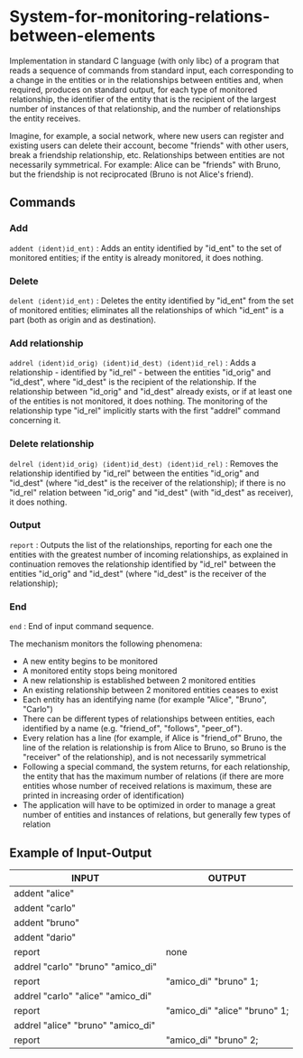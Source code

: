 # System-for-monitoring-relations-between-elements

Implementation in standard C language (with only libc) of a program that reads a sequence of commands from standard input, each corresponding to a change in the entities or in the relationships between entities and, when required, produces on standard output, for each type of monitored relationship, the identifier of the entity that is the recipient of the largest number of instances of that relationship, and the number of relationships the entity receives.

Imagine, for example, a social network, where new users can register and existing users can delete their account, 
become "friends" with other users, break a friendship relationship, etc.
Relationships between entities are not necessarily symmetrical.
For example: Alice can be "friends" with Bruno, but the friendship is not reciprocated (Bruno is not Alice's friend).

## Commands

### Add

`addent ⟨ident⟩id_ent⟩` : Adds an entity identified by "id_ent" to the set of monitored entities; if the entity is already monitored, it does nothing.

### Delete

`delent ⟨ident⟩id_ent⟩` : Deletes the entity identified by "id_ent" from the set of monitored entities; eliminates all the relationships of which "id_ent" is a part
(both as origin and as destination).

### Add relationship

`addrel ⟨ident⟩id_orig⟩ ⟨ident⟩id_dest⟩ ⟨ident⟩id_rel⟩` : Adds a relationship - identified by "id_rel" - between the entities "id_orig" and "id_dest", where "id_dest" is the recipient of the relationship. If the relationship between "id_orig" and "id_dest" already exists, or if at least one of the entities is not monitored, it does nothing. The monitoring of the relationship type "id_rel" implicitly starts with the first "addrel" command concerning it.

### Delete relationship

`delrel ⟨ident⟩id_orig⟩ ⟨ident⟩id_dest⟩ ⟨ident⟩id_rel⟩` : Removes the relationship identified by "id_rel" between the entities "id_orig" and "id_dest" (where "id_dest" is the receiver of the relationship); if there is no "id_rel" relation between "id_orig" and "id_dest" (with "id_dest" as receiver), it does nothing.

### Output

`report` : Outputs the list of the relationships, reporting for each one the entities with the greatest number of incoming relationships, as
explained in continuation
removes the relationship identified by "id_rel" between the entities "id_orig" and "id_dest" (where "id_dest" is the receiver of the relationship);

### End 

`end` : End of input command sequence.


The mechanism monitors the following phenomena:
* A new entity begins to be monitored
* A monitored entity stops being monitored
* A new relationship is established between 2 monitored entities
* An existing relationship between 2 monitored entities ceases to exist
* Each entity has an identifying name (for example "Alice", "Bruno", "Carlo")
* There can be different types of relationships between entities, each identified by a name (e.g. "friend_of", "follows", "peer_of").
* Every relation has a line (for example, if Alice is "friend_of" Bruno, the line of the relation is
relationship is from Alice to Bruno, so Bruno is the "receiver" of the relationship), and is not
necessarily symmetrical
* Following a special command, the system returns, for each relationship, the entity that
has the maximum number of relations (if there are more entities whose number of received relations is maximum,
these are printed in increasing order of identification)
* The application will have to be optimized in order to manage a great number of entities and instances of
relations, but generally few types of relation

## Example of Input-Output

| INPUT  | OUTPUT   |
|---|---|
| addent "alice"  |   |
| addent "carlo"  |   |
| addent "bruno"  |   |
| addent "dario"  |   |
| report   | none  |
| addrel "carlo" "bruno" "amico_di"  |   |
| report  |  "amico_di" "bruno" 1;  |
| addrel "carlo" "alice" "amico_di"  |   |
| report  |  "amico_di" "alice" "bruno" 1;   |
| addrel "alice" "bruno" "amico_di"  |   |
| report  | "amico_di" "bruno" 2;  |

